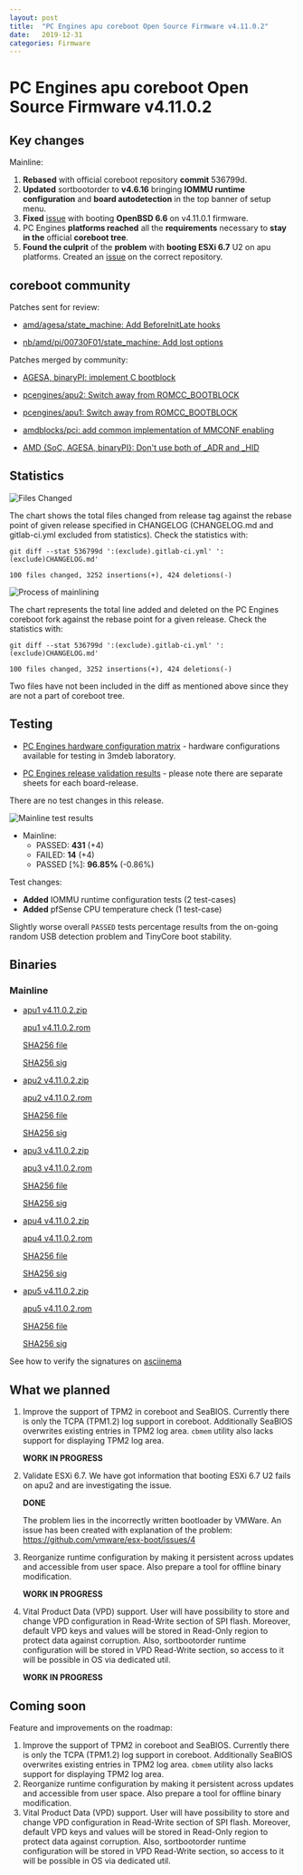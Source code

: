 ```yaml
---
layout: post
title:  "PC Engines apu coreboot Open Source Firmware v4.11.0.2"
date:   2019-12-31
categories: Firmware
---
```

# PC Engines apu coreboot Open Source Firmware v4.11.0.2

## Key changes

Mainline:

1. **Rebased** with official coreboot repository **commit** 536799d.
2. **Updated** sortbootorder to **v4.6.16** bringing **IOMMU runtime**
   **configuration** and **board autodetection** in the top banner of setup
   menu.
3. **Fixed** [issue](https://github.com/pcengines/coreboot/issues/356) with booting
   **OpenBSD 6.6** on v4.11.0.1 firmware.
4. PC Engines **platforms reached** all the **requirements** necessary to **stay in the**
   official **coreboot tree**.
5. **Found the culprit** of the **problem** with **booting ESXi 6.7** U2 on apu
   platforms. Created an [issue](https://github.com/vmware/esx-boot/issues/4)
   on the correct repository.

## coreboot community

Patches sent for review:

* [amd/agesa/state_machine: Add BeforeInitLate hooks](https://review.coreboot.org/c/coreboot/+/37998)

* [nb/amd/pi/00730F01/state_machine: Add lost options](https://review.coreboot.org/c/coreboot/+/37999)

Patches merged by community:

* [AGESA, binaryPI: implement C bootblock](https://review.coreboot.org/c/coreboot/+/36914)

* [pcengines/apu2: Switch away from ROMCC_BOOTBLOCK](https://review.coreboot.org/c/coreboot/+/36915)

* [pcengines/apu1: Switch away from ROMCC_BOOTBLOCK](https://review.coreboot.org/c/coreboot/+/37332)

* [amdblocks/pci: add common implementation of MMCONF enabling](https://review.coreboot.org/c/coreboot/+/37552)

* [AMD {SoC, AGESA, binaryPI}: Don't use both of _ADR and _HID](https://review.coreboot.org/c/coreboot/+/37835)

## Statistics

![Files Changed](https://cloud.3mdeb.com/index.php/s/yTQrwdqCfsjLYqL/preview)

The chart shows the total files changed from release tag against the rebase
point of given release specified in CHANGELOG (CHANGELOG.md and gitlab-ci.yml
excluded from statistics). Check the statistics with:

```
git diff --stat 536799d ':(exclude).gitlab-ci.yml' ':(exclude)CHANGELOG.md'
```

`100 files changed, 3252 insertions(+), 424 deletions(-)`

![Process of mainlining](https://cloud.3mdeb.com/index.php/s/szWeD85ggoHikdY/preview)

The chart represents the total line added and deleted on the PC Engines
coreboot fork against the rebase point for a given release. Check the
statistics with:

```
git diff --stat 536799d ':(exclude).gitlab-ci.yml' ':(exclude)CHANGELOG.md'
```

`100 files changed, 3252 insertions(+), 424 deletions(-)`

Two files have not been included in the diff as mentioned above since they are
not a part of coreboot tree.

## Testing

* [PC Engines hardware configuration matrix](https://cloud.3mdeb.com/index.php/s/ce829QADwA7sHx9/preview) - hardware configurations available for testing in 3mdeb laboratory.

* [PC Engines release validation results](https://3mdeb.us16.list-manage.com/track/click?u=fce95b885fc13fbf1db611816&id=96d9b426c0&e=16ffa34a09) - please note there are separate sheets for each board-release.

There are no test changes in this release.

![Mainline test results](https://cloud.3mdeb.com/index.php/s/SApP4Qm2nrCfCdK/preview)

* Mainline:
  * PASSED: **431** (+4)
  * FAILED: **14** (+4)
  * PASSED [%]: **96.85%** (-0.86%)

Test changes:
* **Added** IOMMU runtime configuration tests (2 test-cases)
* **Added** pfSense CPU temperature check (1 test-case)

Slightly worse overall `PASSED` tests percentage results from the on-going
random USB detection problem and TinyCore boot stability.

## Binaries

### Mainline

* [apu1 v4.11.0.2.zip](https://3mdeb.com/open-source-firmware/pcengines/apu1/apu1_v4.11.0.2.zip)

  [apu1 v4.11.0.2.rom](https://3mdeb.com/open-source-firmware/pcengines/apu1/apu1_v4.11.0.2.rom)

  [SHA256 file](https://3mdeb.com/open-source-firmware/pcengines/apu1/apu1_v4.11.0.2.SHA256)

  [SHA256 sig](https://3mdeb.com/open-source-firmware/pcengines/apu1/apu1_v4.11.0.2.SHA256.sig)

* [apu2 v4.11.0.2.zip](https://3mdeb.com/open-source-firmware/pcengines/apu2/apu2_v4.11.0.2.zip)

  [apu2 v4.11.0.2.rom](https://3mdeb.com/open-source-firmware/pcengines/apu2/apu2_v4.11.0.2.rom)

  [SHA256 file](https://3mdeb.com/open-source-firmware/pcengines/apu2/apu2_v4.11.0.2.SHA256)

  [SHA256 sig](https://3mdeb.com/open-source-firmware/pcengines/apu2/apu2_v4.11.0.2.SHA256.sig)

* [apu3 v4.11.0.2.zip](https://3mdeb.com/open-source-firmware/pcengines/apu3/apu3_v4.11.0.2.zip)

  [apu3 v4.11.0.2.rom](https://3mdeb.com/open-source-firmware/pcengines/apu3/apu3_v4.11.0.2.rom)

  [SHA256 file](https://3mdeb.com/open-source-firmware/pcengines/apu3/apu3_v4.11.0.2.SHA256)

  [SHA256 sig](https://3mdeb.com/open-source-firmware/pcengines/apu3/apu3_v4.11.0.2.SHA256.sig)

* [apu4 v4.11.0.2.zip](https://3mdeb.com/open-source-firmware/pcengines/apu4/apu4_v4.11.0.2.zip)

  [apu4 v4.11.0.2.rom](https://3mdeb.com/open-source-firmware/pcengines/apu4/apu4_v4.11.0.2.rom)

  [SHA256 file](https://3mdeb.com/open-source-firmware/pcengines/apu4/apu4_v4.11.0.2.SHA256)

  [SHA256 sig](https://3mdeb.com/open-source-firmware/pcengines/apu4/apu4_v4.11.0.2.SHA256.sig)

* [apu5 v4.11.0.2.zip](https://3mdeb.com/open-source-firmware/pcengines/apu5/apu5_v4.11.0.2.zip)

  [apu5 v4.11.0.2.rom](https://3mdeb.com/open-source-firmware/pcengines/apu5/apu5_v4.11.0.2.rom)

  [SHA256 file](https://3mdeb.com/open-source-firmware/pcengines/apu5/apu5_v4.11.0.2.SHA256)

  [SHA256 sig](https://3mdeb.com/open-source-firmware/pcengines/apu5/apu5_v4.11.0.2.SHA256.sig)

See how to verify the signatures on [asciinema](https://asciinema.org/a/269426)

## What we planned

1. Improve the support of TPM2 in coreboot and SeaBIOS. Currently there is only
   the TCPA (TPM1.2) log support in coreboot. Additionally SeaBIOS overwrites
   existing entries in TPM2 log area. `cbmem` utility also lacks support for
   displaying TPM2 log area.

   **WORK IN PROGRESS**

2. Validate ESXi 6.7. We have got information that booting ESXi 6.7 U2 fails on
   apu2 and are investigating the issue.

   **DONE**

   The problem lies in the incorrectly written bootloader by VMWare. An issue
   has been created with explanation of the problem:
   https://github.com/vmware/esx-boot/issues/4

3. Reorganize runtime configuration by making it persistent across updates and
   accessible from user space. Also prepare a tool for offline binary
   modification.

   **WORK IN PROGRESS**

4. Vital Product Data (VPD) support. User will have possibility to store
   and change VPD configuration in Read-Write section of SPI flash. Moreover,
   default VPD keys and values will be stored in Read-Only region to protect
   data against corruption. Also, sortbootorder runtime configuration will be
   stored in VPD Read-Write section, so access to it will be possible in OS
   via dedicated util.

   **WORK IN PROGRESS**

## Coming soon

Feature and improvements on the roadmap:

1. Improve the support of TPM2 in coreboot and SeaBIOS. Currently there is only
   the TCPA (TPM1.2) log support in coreboot. Additionally SeaBIOS overwrites
   existing entries in TPM2 log area. `cbmem` utility also lacks support for
   displaying TPM2 log area.
2. Reorganize runtime configuration by making it persistent across updates and
   accessible from user space. Also prepare a tool for offline binary
   modification.
3. Vital Product Data (VPD) support. User will have possibility to store
   and change VPD configuration in Read-Write section of SPI flash. Moreover,
   default VPD keys and values will be stored in Read-Only region to protect
   data against corruption. Also, sortbootorder runtime configuration will be
   stored in VPD Read-Write section, so access to it will be possible in OS
   via dedicated util.
